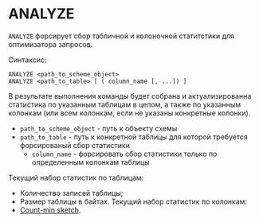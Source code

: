 # ANALYZE

`ANALYZE` форсирует сбор табличной и колоночной статитстики для оптимизатора запросов.

Синтаксис:

```yql
ANALYZE <path_to_scheme_object>
ANALYZE <path_to_table> [ ( column_name [, ...]) ]
```

В результате выполнения команды будет собрана и актуализированна статистика по указанным таблицам в целом, а также по указанным колонкам (или всем колонкам, если не указаны конкретные колонки).

* `path_to_scheme_object` - путь к объекту схемы
* `path_to_table` - путь к конкретной таблицы для которой требуется форсированый сбор статистики
  * `column_name` - форсировать сбор статистики только по определенным колонкам таблицы

Текущий набор статистик по таблицам:
* Количество записей таблицы;
* Размер таблицы в байтах.
Текущий набор статистик по колонкам:
* [Count-min sketch](https://en.wikipedia.org/wiki/Count%E2%80%93min_sketch).